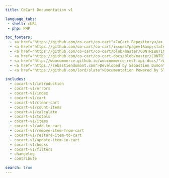 ```yaml
---
title: CoCart Documentation v1

language_tabs:
 - shell: cURL
 - php: PHP

toc_footers:
  - <a href="https://github.com/co-cart/co-cart">CoCart Repository</a>
  - <a href="https://github.com/co-cart/co-cart/issues?page=1&amp;state=open">CoCart Issues</a>
  - <a href="https://github.com/co-cart/co-cart/blob/master/CONTRIBUTING.md">Contribute to CoCart</a>
  - <a href="https://github.com/co-cart/co-cart-docs/blob/master/CONTRIBUTING.md">Contribute to Documentation</a>
  - <a href="http://woocommerce.github.io/woocommerce-rest-api-docs/">WooCommerce REST API Docs</a>
  - <a href="https://sebastiendumont.com">Developed by Sébastien Dumont</a>
  - <a href="https://github.com/lord/slate">Documentation Powered by Slate</a>

includes:
  - cocart-v1/introduction
  - cocart-v1/errors
  - cocart-v1/index
  - cocart-v1/cart
  - cocart-v1/clear-cart
  - cocart-v1/count-items
  - cocart-v1/calculate
  - cocart-v1/totals
  - cocart-v1/items
  - cocart-v1/add-to-cart
  - cocart-v1/remove-item-from-cart
  - cocart-v1/restore-item-to-cart
  - cocart-v1/update-item-in-cart
  - cocart-v1/hooks
  - cocart-v1/filters
  - changelog
  - contribute

search: true
---
```

